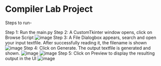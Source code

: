 # Compiler Lab Project

Steps to run-

Step 1: Run the main.py
Step 2: A CustomTkinter window opens, click on Browse Script
![image](https://user-images.githubusercontent.com/25972847/235615537-9978e4d6-fba7-4402-b6a8-f59ad4d41c05.png)
Step 3: A File Dialogbox appears, search and open your input textfile. After successfully reading it, the filename is shown
![image](https://user-images.githubusercontent.com/25972847/235615737-f500c976-6dca-483e-a59d-0647ac90317d.png)
Step 4: Click on Generate. The output textfile is generated and shown.
![image](https://user-images.githubusercontent.com/25972847/235615830-cc3dbd84-33ed-4e65-9ee5-1fdd78109682.png)
![image](https://user-images.githubusercontent.com/25972847/235616054-69bcffdc-9ace-41a2-a05d-be43c376652b.png)
Step 5: Click on Preview to display the resulting output in the UI
![image](https://user-images.githubusercontent.com/25972847/235616175-4f26ee14-5a90-432a-b3c7-fb75b82d3934.png)
